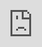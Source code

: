 # Apresentação 1

## 1. Planejamento

<center>

<iframe width="854" height="480" src="https://www.youtube.com/embed/Q5vBAgNIUGc" title="YouTube video player" frameborder="0" allow="accelerometer; autoplay; clipboard-write; encrypted-media; gyroscope; picture-in-picture" allowfullscreen></iframe>

</center>

<iframe loading="lazy" style="position: absolute; width: 100%; height: 100%; top: 0; left: 0; border: none; padding: 0;margin: 0;" src="https://www.canva.com/design/DAEmG_UeqqI/view"> </iframe>

## 2. Histórico de versão

| Versão | Data       | Descrição                       | Autor                |
| ------ | ---------- | ------------------------------- | -------------------- |
| 0.1    | 04/08/2021 | Gravação da apresentação        | Todos os integrantes |
| 0.2    | 23/08/2021 | Adição do vídeo no documento    | Mateus Gomes         |
| 0.3    | 23/08/2021 | Correção do link embed do vídeo | Mateus Gomes         |
| 0.4    | 24/08/2021 | Correções na formatação         | Mateus Gomes         |
| 0.5    | 08/10/2021 | Adição dos Slides               | Paulo Victor         |
